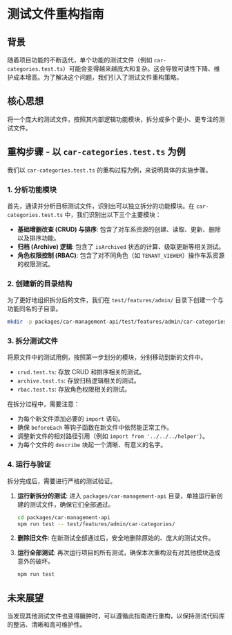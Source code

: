 # 测试文件重构指南

## 背景

随着项目功能的不断迭代，单个功能的测试文件（例如 `car-categories.test.ts`）可能会变得越来越庞大和复杂。这会导致可读性下降、维护成本增高。为了解决这个问题，我们引入了测试文件重构策略。

## 核心思想

将一个庞大的测试文件，按照其内部逻辑功能模块，拆分成多个更小、更专注的测试文件。

## 重构步骤 - 以 `car-categories.test.ts` 为例

我们以 `car-categories.test.ts` 的重构过程为例，来说明具体的实施步骤。

### 1. 分析功能模块

首先，通读并分析目标测试文件，识别出可以独立拆分的功能模块。在 `car-categories.test.ts` 中，我们识别出以下三个主要模块：

- **基础增删改查 (CRUD) 与排序**: 包含了对车系资源的创建、读取、更新、删除以及排序功能。
- **归档 (Archive) 逻辑**: 包含了 `isArchived` 状态的计算、级联更新等相关测试。
- **角色权限控制 (RBAC)**: 包含了对不同角色（如 `TENANT_VIEWER`）操作车系资源的权限测试。

### 2. 创建新的目录结构

为了更好地组织拆分后的文件，我们在 `test/features/admin/` 目录下创建一个与功能同名的子目录。

```bash
mkdir -p packages/car-management-api/test/features/admin/car-categories
```

### 3. 拆分测试文件

将原文件中的测试用例，按照第一步划分的模块，分别移动到新的文件中。

-   `crud.test.ts`: 存放 CRUD 和排序相关的测试。
-   `archive.test.ts`: 存放归档逻辑相关的测试。
-   `rbac.test.ts`: 存放角色权限相关的测试。

在拆分过程中，需要注意：

-   为每个新文件添加必要的 `import` 语句。
-   确保 `beforeEach` 等钩子函数在新文件中依然能正常工作。
-   调整新文件的相对路径引用（例如 `import from '../../../helper'`）。
-   为每个文件的 `describe` 块起一个清晰、有意义的名字。

### 4. 运行与验证

拆分完成后，需要进行严格的测试验证。

1.  **运行新拆分的测试**: 进入 `packages/car-management-api` 目录，单独运行新创建的测试文件，确保它们全部通过。

    ```bash
    cd packages/car-management-api
    npm run test -- test/features/admin/car-categories/
    ```

2.  **删除旧文件**: 在新测试全部通过后，安全地删除原始的、庞大的测试文件。

3.  **运行全部测试**: 再次运行项目的所有测试，确保本次重构没有对其他模块造成意外的破坏。

    ```bash
    npm run test
    ```

## 未来展望

当发现其他测试文件也变得臃肿时，可以遵循此指南进行重构，以保持测试代码库的整洁、清晰和高可维护性。 